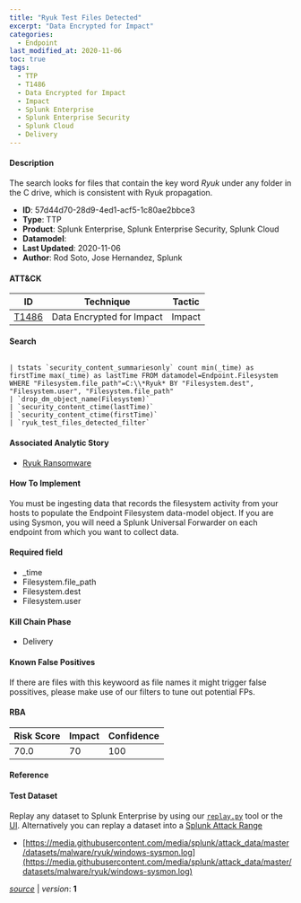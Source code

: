 ```yaml
---
title: "Ryuk Test Files Detected"
excerpt: "Data Encrypted for Impact"
categories:
  - Endpoint
last_modified_at: 2020-11-06
toc: true
tags:
  - TTP
  - T1486
  - Data Encrypted for Impact
  - Impact
  - Splunk Enterprise
  - Splunk Enterprise Security
  - Splunk Cloud
  - Delivery
---
```




#### Description

The search looks for files that contain the key word *Ryuk* under any folder in the C drive, which is consistent with Ryuk propagation.

- **ID**: 57d44d70-28d9-4ed1-acf5-1c80ae2bbce3
- **Type**: TTP
- **Product**: Splunk Enterprise, Splunk Enterprise Security, Splunk Cloud
- **Datamodel**: 
- **Last Updated**: 2020-11-06
- **Author**: Rod Soto, Jose Hernandez, Splunk


#### ATT&CK

| ID          | Technique   | Tactic       |
| ----------- | ----------- |--------------|
| [T1486](https://attack.mitre.org/techniques/T1486/) | Data Encrypted for Impact | Impact |


#### Search

```

| tstats `security_content_summariesonly` count min(_time) as firstTime max(_time) as lastTime FROM datamodel=Endpoint.Filesystem WHERE "Filesystem.file_path"=C:\\*Ryuk* BY "Filesystem.dest", "Filesystem.user", "Filesystem.file_path" 
| `drop_dm_object_name(Filesystem)` 
| `security_content_ctime(lastTime)` 
| `security_content_ctime(firstTime)` 
| `ryuk_test_files_detected_filter`
```

#### Associated Analytic Story
* [Ryuk Ransomware](/stories/ryuk_ransomware)


#### How To Implement
You must be ingesting data that records the filesystem activity from your hosts to populate the Endpoint Filesystem data-model object. If you are using Sysmon, you will need a Splunk Universal Forwarder on each endpoint from which you want to collect data.

#### Required field
* _time
* Filesystem.file_path
* Filesystem.dest
* Filesystem.user


#### Kill Chain Phase
* Delivery


#### Known False Positives
If there are files with this keywoord as file names it might trigger false possitives, please make use of our filters to tune out potential FPs.



#### RBA

| Risk Score  | Impact      | Confidence   |
| ----------- | ----------- |--------------|
| 70.0 | 70 | 100 |



#### Reference


#### Test Dataset
Replay any dataset to Splunk Enterprise by using our [`replay.py`](https://github.com/splunk/attack_data#using-replaypy) tool or the [UI](https://github.com/splunk/attack_data#using-ui).
Alternatively you can replay a dataset into a [Splunk Attack Range](https://github.com/splunk/attack_range#replay-dumps-into-attack-range-splunk-server)

* [https://media.githubusercontent.com/media/splunk/attack_data/master/datasets/malware/ryuk/windows-sysmon.log](https://media.githubusercontent.com/media/splunk/attack_data/master/datasets/malware/ryuk/windows-sysmon.log)


[_source_](https://github.com/splunk/security_content/tree/develop/detections/endpoint/ryuk_test_files_detected.yml) | _version_: **1**